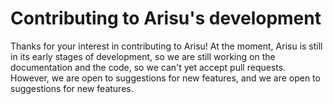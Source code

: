# Contributing to Arisu's development
Thanks for your interest in contributing to Arisu! At the moment, Arisu is still in its early stages of development, so we are still working on the documentation and the code, so we can't yet accept pull requests. However, we are open to suggestions for new features, and we are open to suggestions for new features.
